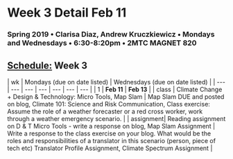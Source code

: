 # Week 3 Detail Feb 11

### Spring 2019 • Clarisa Diaz, Andrew Kruczkiewicz • Mondays and Wednesdays • 6:30-8:20pm • 2MTC MAGNET 820

## [Schedule:](./) Week 3

| wk | Mondays \(due on date listed\) | Wednesdays \(due on date listed\) |
| --- | --- | --- | --- | --- | --- | --- |
| 1 | **Feb 11** | **Feb 13** |
| class | Climate Change + Design & Technology: Micro Tools, Map Slam |  Map Slam DUE and posted on blog, Climate 101: Science and Risk Communication, Class exercise: Assume the role of a weather forecaster or a red cross worker, work through a weather emergency scenario.  |
| assignment| Reading assignment on D & T Micro Tools - write a response on blog, Map Slam Assignment |  Write a response to the class exercise on your blog. What would be the roles and responsibilities of a translator in this scenario (person, piece of tech etc) Translator Profile Assignment, Climate Spectrum Assignment |
